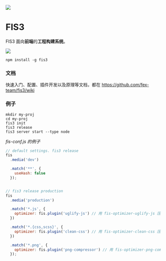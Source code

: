 ![](https://raw.githubusercontent.com/fex-team/fis3/dev2/doc/logo.png?token=AAmhm2K2RcHJIrIrvPWkf42FBo3nC5kYks5Vg2Z5wA%3D%3D)

# FIS3

FIS3 面向**前端**的**工程构建系统**。

![](https://img.shields.io/npm/v/fis3.svg)

```
npm install -g fis3
```

### 文档

快速入门、配置、插件开发以及原理等文档，都在 https://github.com/fex-team/fis3/wiki

### 例子

```
mkdir my-proj
cd my-proj
fis3 init
fis3 release
fis3 server start --type node
```

*fis-conf.js 的例子*

```js
// default settings. fis3 release
fis
  .media('dev')

  .match('**', {
    useHash: false
  });


// fis3 release production
fis
  .media('production')

  .match('*.js', {
    optimizer: fis.plugin('uglify-js') // 用 fis-optimizer-uglify-js 压缩 js
  })

  .match('*.{css,scss}', {
    optimizer: fis.plugin('clean-css') // 用 fis-optimizer-clean-css 压缩 css
  })

  .match('*.png', {
    optimizer: fis.plugin('png-compressor') // 用 fis-optimizer-png-compressor 压缩 png 图片
  });
```